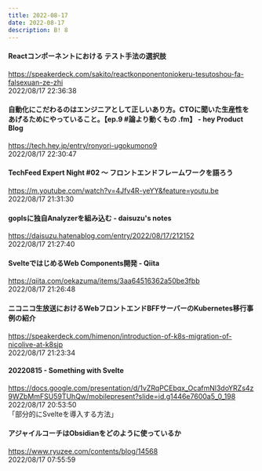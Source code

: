 ```yaml
---
title: 2022-08-17
date: 2022-08-17
description: B! 8
---
```


#### Reactコンポーネントにおける テスト手法の選択肢
https://speakerdeck.com/sakito/reactkonponentoniokeru-tesutoshou-fa-falsexuan-ze-zhi<br>
2022/08/17 22:36:38<br>


#### 自動化にこだわるのはエンジニアとして正しいあり方。CTOに聞いた生産性をあげるためにやっていること。【ep.9 #論より動くもの .fm】 - hey Product Blog
https://tech.hey.jp/entry/ronyori-ugokumono9<br>
2022/08/17 22:30:47<br>


#### TechFeed Expert Night #02 〜 フロントエンドフレームワークを語ろう
https://m.youtube.com/watch?v=4Jfv4R-yeYY&feature=youtu.be<br>
2022/08/17 21:31:30<br>


#### goplsに独自Analyzerを組み込む - daisuzu's notes
https://daisuzu.hatenablog.com/entry/2022/08/17/212152<br>
2022/08/17 21:27:40<br>


#### SvelteではじめるWeb Components開発 - Qiita
https://qiita.com/oekazuma/items/3aa64516362a50be3fbb<br>
2022/08/17 21:26:48<br>


#### ニコニコ生放送におけるWebフロントエンドBFFサーバーのKubernetes移行事例の紹介
https://speakerdeck.com/himenon/introduction-of-k8s-migration-of-nicolive-at-k8sjp<br>
2022/08/17 21:23:34<br>


#### 20220815 - Something with Svelte
https://docs.google.com/presentation/d/1vZRqPCEbqx_OcafmNl3doYRZs4z9WZbMmFSU59TUhQw/mobilepresent?slide=id.g1446e7600a5_0_198<br>
2022/08/17 20:53:50<br>
「部分的にSvelteを導入する方法」


#### アジャイルコーチはObsidianをどのように使っているか
https://www.ryuzee.com/contents/blog/14568<br>
2022/08/17 07:55:59<br>


